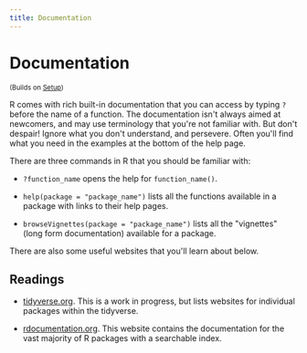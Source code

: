```yaml
---
title: Documentation
---
```


<!-- Generated automatically from documentation.yml. Do not edit by hand -->

# Documentation
<small>(Builds on [Setup](setup.md))</small>

R comes with rich built-in documentation that you can access by typing
`?` before the name of a function.  The documentation isn't always
aimed at newcomers, and may use terminology that you're not familiar with.
But don't despair! Ignore what you don't understand, and persevere.
Often you'll find what you need in the examples at the bottom of the help
page.

There are three commands in R that you should be familiar with:

* `?function_name` opens the help for `function_name()`.

* `help(package = "package_name")` lists all the functions available in
  a package with links to their help pages.

* `browseVignettes(package = "package_name")` lists all the "vignettes"
  (long form documentation) available for a package.

There are also some useful websites that you'll learn about below.

## Readings

  * [tidyverse.org](http://tidyverse.org).
    This is a work in progress, but lists websites for individual packages
    within the tidyverse.

  * [rdocumentation.org](https://www.rdocumentation.org).
    This website contains the documentation for the vast majority of R packages
    with a searchable index.



